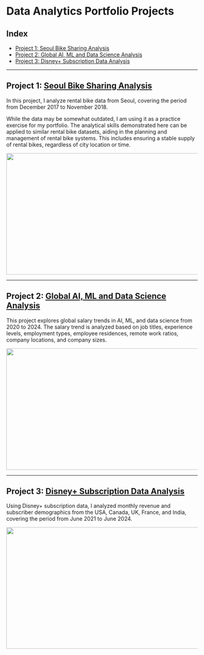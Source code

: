 # Data Analytics Portfolio Projects

## Index
* [Project 1: Seoul Bike Sharing Analysis](https://github.com/ltiongl/portfolio-projects/blob/main/README.md#project-1-seoul-bike-sharing-analysis)
* [Project 2: Global AI, ML and Data Science Analysis](https://github.com/ltiongl/portfolio-projects/blob/main/README.md#project-2-global-ai-ml-and-data-science-analysis)
* [Project 3: Disney+ Subscription Data Analysis](https://github.com/ltiongl/portfolio-projects/blob/main/README.md#project-3-disney-subscription-data-analysis)

---

## Project 1: [Seoul Bike Sharing Analysis](https://github.com/ltiongl/portfolio-projects/tree/main/seoul-bike-sharing)
In this project, I analyze rental bike data from Seoul, covering the period from December 2017 to November 2018.

While the data may be somewhat outdated, I am using it as a practice exercise for my portfolio.
The analytical skills demonstrated here can be applied to similar rental bike datasets, aiding in the planning and management of rental bike systems. This includes ensuring a stable supply of rental bikes, regardless of city location or time.  

<kbd>
<img src="https://github.com/user-attachments/assets/4e383678-75d4-4c33-bbb0-11ec1b50297b" width="600" height="320">
</kbd>

---

## Project 2: [Global AI, ML and Data Science Analysis](https://github.com/ltiongl/portfolio-projects/tree/main/global-ai-ml-data-science-salaries)

This project explores global salary trends in AI, ML, and data science from 2020 to 2024. The salary trend is analyzed based on job titles, experience levels, employment types, employee residences, remote work ratios, company locations, and company sizes.  

<kbd>
<img src="https://github.com/user-attachments/assets/a099877d-8ea5-4495-8f1b-c207431567fe" width="600" height="320">
</kbd>

---
  
## Project 3: [Disney+ Subscription Data Analysis](https://github.com/ltiongl/portfolio-projects/tree/main/disney-subscription-data)

Using Disney+ subscription data, I analyzed monthly revenue and subscriber demographics from the USA, Canada, UK, France, and India, covering the period from June 2021 to June 2024.   

<kbd>
<img src="https://github.com/user-attachments/assets/93c03cea-daf0-4f72-96bf-863f1fa0aed7" width="600" height="320">
</kbd>
